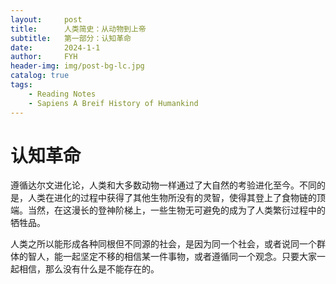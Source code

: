 ```yaml
---
layout:     post
title:      人类简史：从动物到上帝 
subtitle:   第一部分：认知革命
date:       2024-1-1
author:     FYH
header-img: img/post-bg-lc.jpg
catalog: true
tags:
    - Reading Notes
    - Sapiens A Breif History of Humankind
---
```

# 认知革命

遵循达尔文进化论，人类和大多数动物一样通过了大自然的考验进化至今。不同的是，人类在进化的过程中获得了其他生物所没有的灵智，使得其登上了食物链的顶端。当然，在这漫长的登神阶梯上，一些生物无可避免的成为了人类繁衍过程中的牺牲品。

人类之所以能形成各种同根但不同源的社会，是因为同一个社会，或者说同一个群体的智人，能一起坚定不移的相信某一件事物，或者遵循同一个观念。只要大家一起相信，那么没有什么是不能存在的。



